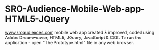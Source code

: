 # SRO-Audience-Mobile-Web-app-HTML5-JQuery
www.sroaudiences.com mobile web app created &amp; improved, coded using Adobe Dreamweaver, HTML5, JQuery, JavaScript &amp; CSS. To run the application - open "The Prototype.html" file in any web browser.
